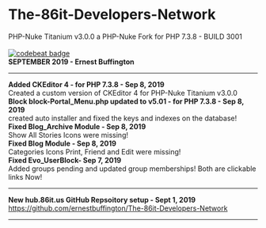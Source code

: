 # The-86it-Developers-Network
 PHP-Nuke Titanium v3.0.0 a PHP-Nuke Fork for PHP 7.3.8 - BUILD 3001<br /><br />
[![codebeat badge](https://codebeat.co/badges/1d6d973c-5e9e-4e13-a8ff-2a1393f7c111)](https://codebeat.co/projects/github-com-ernestbuffington-the-86it-developers-network-master)
<br />
<strong>SEPTEMBER 2019 - Ernest Buffington</strong> 
<hr>
<strong>Added CKEditor 4 - for PHP 7.3.8 - Sep 8, 2019 </strong><br />
Created a custom version of CKEditor 4 for PHP-Nuke Titanium v3.0.0<br /> 
<strong>Block block-Portal_Menu.php updated to v5.01 - for PHP 7.3.8 - Sep 8, 2019 </strong><br /> 
created auto installer and fixed the keys and indexes on the database!<br />
<strong>Fixed Blog_Archive Module - Sep 8, 2019 </strong><br />
Show All Stories Icons were missing!<br />
<strong>Fixed Blog Module - Sep 8, 2019 </strong><br />
Categories Icons Print, Friend and Edit were missing!<br />
<strong>Fixed Evo_UserBlock- Sep 7, 2019 </strong><br />
Added groups pending and updated group memberships! Both are clickable links Now!<br />
<hr>
<strong>New hub.86it.us GitHub Repsoitory setup - Sept 1, 2019 </strong><br />
<a href="https://github.com/ernestbuffington/The-86it-Developers-Network" target="_blank">https://github.com/ernestbuffington/The-86it-Developers-Network</a>
<hr>
<br />